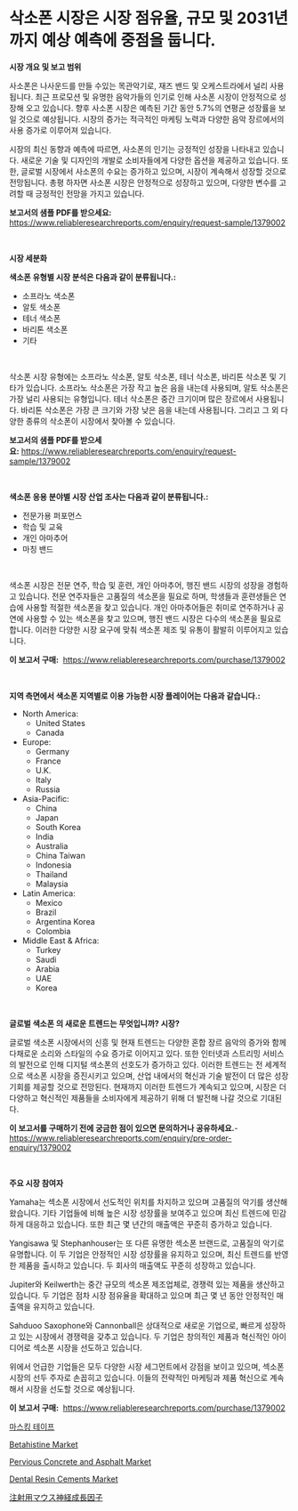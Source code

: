 <p><h1>삭소폰 시장은 시장 점유율, 규모 및 2031년까지 예상 예측에 중점을 둡니다.</h1></p><p><strong>시장 개요 및 보고 범위</strong></p>
<p><p>사소폰은 나사운드를 만들 수있는 목관악기로, 재즈 밴드 및 오케스트라에서 널리 사용됩니다. 최근 프로모션 및 유명한 음악가들의 인기로 인해 사소폰 시장이 안정적으로 성장해 오고 있습니다. 향후 사소폰 시장은 예측된 기간 동안 5.7%의 연평균 성장률을 보일 것으로 예상됩니다. 시장의 증가는 적극적인 마케팅 노력과 다양한 음악 장르에서의 사용 증가로 이루어져 있습니다. </p><p>시장의 최신 동향과 예측에 따르면, 사소폰의 인기는 긍정적인 성장을 나타내고 있습니다. 새로운 기술 및 디자인의 개발로 소비자들에게 다양한 옵션을 제공하고 있습니다. 또한, 글로벌 시장에서 사소폰의 수요는 증가하고 있으며, 시장이 계속해서 성장할 것으로 전망됩니다. 총평 하자면 사소폰 시장은 안정적으로 성장하고 있으며, 다양한 변수를 고려할 때 긍정적인 전망을 가지고 있습니다.</p></p>
<p><strong>보고서의 샘플 PDF를 받으세요:</strong> <a href="https://www.reliableresearchreports.com/enquiry/request-sample/1379002">https://www.reliableresearchreports.com/enquiry/request-sample/1379002</a></p>
<p>&nbsp;</p>
<p><strong>시장 세분화</strong></p>
<p><strong>색소폰 유형별 시장 분석은 다음과 같이 분류됩니다.:</strong></p>
<p><ul><li>소프라노 색소폰</li><li>알토 색소폰</li><li>테너 색소폰</li><li>바리톤 색소폰</li><li>기타</li></ul></p>
<p>&nbsp;</p>
<p><p>삭소폰 시장 유형에는 소프라노 삭소폰, 알토 삭소폰, 테너 삭소폰, 바리톤 삭소폰 및 기타가 있습니다. 소프라노 삭소폰은 가장 작고 높은 음을 내는데 사용되며, 알토 삭소폰은 가장 널리 사용되는 유형입니다. 테너 삭소폰은 중간 크기이며 많은 장르에서 사용됩니다. 바리톤 삭소폰은 가장 큰 크기와 가장 낮은 음을 내는데 사용됩니다. 그리고 그 외 다양한 종류의 삭소폰이 시장에서 찾아볼 수 있습니다.</p></p>
<p><strong>보고서의 샘플 PDF를 받으세요:</strong>&nbsp;<a href="https://www.reliableresearchreports.com/enquiry/request-sample/1379002">https://www.reliableresearchreports.com/enquiry/request-sample/1379002</a></p>
<p>&nbsp;</p>
<p><strong> 색소폰 응용 분야별 시장 산업 조사는 다음과 같이 분류됩니다.:</strong></p>
<p><ul><li>전문가용 퍼포먼스</li><li>학습 및 교육</li><li>개인 아마추어</li><li>마칭 밴드</li></ul></p>
<p>&nbsp;</p>
<p><p>색소폰 시장은 전문 연주, 학습 및 훈련, 개인 아마추어, 행진 밴드 시장의 성장을 경험하고 있습니다. 전문 연주자들은 고품질의 색소폰을 필요로 하며, 학생들과 훈련생들은 연습에 사용할 적절한 색소폰을 찾고 있습니다. 개인 아마추어들은 취미로 연주하거나 공연에 사용할 수 있는 색소폰을 찾고 있으며, 행진 밴드 시장은 다수의 색소폰을 필요로 합니다. 이러한 다양한 시장 요구에 맞춰 색소폰 제조 및 유통이 활발히 이루어지고 있습니다.</p></p>
<p><strong>이 보고서 구매:</strong>&nbsp; <a href="https://www.reliableresearchreports.com/purchase/1379002">https://www.reliableresearchreports.com/purchase/1379002</a></p>
<p>&nbsp;</p>
<p><strong>지역 측면에서 색소폰 지역별로 이용 가능한 시장 플레이어는 다음과 같습니다.:</strong></p>
<p><ul>
    <li>
        North America:
        <ul>
            <li>United States</li>
            <li>Canada</li>
        </ul>
    </li>
    <li>
        Europe:
        <ul>
            <li>Germany</li>
            <li>France</li>
            <li>U.K.</li>
            <li>Italy</li>
            <li>Russia</li>
        </ul>
    </li>
    <li>
        Asia-Pacific:
        <ul>
            <li>China</li>
            <li>Japan</li>
            <li>South Korea</li>
            <li>India</li>
            <li>Australia</li>
            <li>China Taiwan</li>
            <li>Indonesia</li>
            <li>Thailand</li>
            <li>Malaysia</li>
        </ul>
    </li>
    <li>
        Latin America:
        <ul>
            <li>Mexico</li>
            <li>Brazil</li>
            <li>Argentina Korea</li>
            <li>Colombia</li>
        </ul>
    </li>
    <li>
        Middle East & Africa:
        <ul>
            <li>Turkey</li>
            <li>Saudi</li>
            <li>Arabia</li>
            <li>UAE</li>
            <li>Korea</li>
        </ul>
    </li>
    </ul></p>
<p>&nbsp;</p>
<p><strong>글로벌 색소폰 의 새로운 트렌드는 무엇입니까? 시장?</strong></p>
<p><p>글로벌 색소폰 시장에서의 신흥 및 현재 트렌드는 다양한 혼합 장르 음악의 증가와 함께 다채로운 소리와 스타일의 수요 증가로 이어지고 있다. 또한 인터넷과 스트리밍 서비스의 발전으로 인해 디지털 색소폰의 선호도가 증가하고 있다. 이러한 트렌드는 전 세계적으로 색소폰 시장을 증진시키고 있으며, 산업 내에서의 혁신과 기술 발전이 더 많은 성장 기회를 제공할 것으로 전망된다. 현재까지 이러한 트렌드가 계속되고 있으며, 시장은 더 다양하고 혁신적인 제품들을 소비자에게 제공하기 위해 더 발전해 나갈 것으로 기대된다.</p></p>
<p><strong>이 보고서를 구매하기 전에 궁금한 점이 있으면 문의하거나 공유하세요.</strong>- <a href="https://www.reliableresearchreports.com/enquiry/pre-order-enquiry/1379002">https://www.reliableresearchreports.com/enquiry/pre-order-enquiry/1379002</a></p>
<p>&nbsp;</p>
<p><strong>주요 시장 참여자</strong></p>
<p><p>Yamaha는 섹소폰 시장에서 선도적인 위치를 차지하고 있으며 고품질의 악기를 생산해왔습니다. 기타 기업들에 비해 높은 시장 성장률을 보여주고 있으며 최신 트렌드에 민감하게 대응하고 있습니다. 또한 최근 몇 년간의 매출액은 꾸준히 증가하고 있습니다.</p><p>Yangisawa 및 Stephanhouser는 또 다른 유명한 섹소폰 브랜드로, 고품질의 악기로 유명합니다. 이 두 기업은 안정적인 시장 성장률을 유지하고 있으며, 최신 트렌드를 반영한 제품을 출시하고 있습니다. 두 회사의 매출액도 꾸준히 성장하고 있습니다.</p><p>Jupiter와 Keilwerth는 중간 규모의 섹소폰 제조업체로, 경쟁력 있는 제품을 생산하고 있습니다. 두 기업은 점차 시장 점유율을 확대하고 있으며 최근 몇 년 동안 안정적인 매출액을 유지하고 있습니다.</p><p>Sahduoo Saxophone와 Cannonball은 상대적으로 새로운 기업으로, 빠르게 성장하고 있는 시장에서 경쟁력을 갖추고 있습니다. 두 기업은 창의적인 제품과 혁신적인 아이디어로 섹소폰 시장을 선도하고 있습니다.</p><p>위에서 언급한 기업들은 모두 다양한 시장 세그먼트에서 강점을 보이고 있으며, 섹소폰 시장의 선두 주자로 손꼽히고 있습니다. 이들의 전략적인 마케팅과 제품 혁신으로 계속해서 시장을 선도할 것으로 예상됩니다.</p></p>
<p><strong>이 보고서 구매:</strong>&nbsp;&nbsp;<a href="https://www.reliableresearchreports.com/purchase/1379002">https://www.reliableresearchreports.com/purchase/1379002</a></p>
<p><p><a href="https://github.com/lkwggful07722/Market-Research-Report-List-1/blob/main/5251149936.md">마스킹 테이프</a></p><p><a href="https://issuu.com/reportprime-2/docs/betahistine-market-size-2030.pptx">Betahistine Market</a></p><p><a href="https://github.com/irfadac/Market-Research-Report-List-2/blob/main/pervious-concrete-and-asphalt-market.md">Pervious Concrete and Asphalt Market</a></p><p><a href="https://flame-sidecar-702.notion.site/Dental-Resin-Cements-Market-Provides-Detailed-Segmentation-of-this-Market-based-on-Type-Application-a20a214ac227436e826894e7c8c185e4">Dental Resin Cements Market</a></p><p><a href="https://github.com/ycmtqqhvk3273/Market-Research-Report-List-1/blob/main/55256191334.md">注射用マウス神経成長因子</a></p></p>
